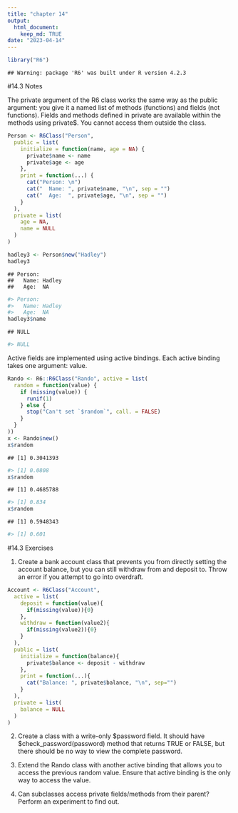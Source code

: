 ```yaml
---
title: "chapter 14"
output: 
  html_document:
    keep_md: TRUE
date: "2023-04-14"
---
```





```r
library("R6")
```

```
## Warning: package 'R6' was built under R version 4.2.3
```


#14.3 Notes

The private argument of the R6 class works the same way as the public argument: you give it a named list of methods (functions) and fields (not functions). Fields and methods defined in private are available within the methods using private$. You cannot access them outside the class. 


```r
Person <- R6Class("Person", 
  public = list(
    initialize = function(name, age = NA) {
      private$name <- name
      private$age <- age
    },
    print = function(...) {
      cat("Person: \n")
      cat("  Name: ", private$name, "\n", sep = "")
      cat("  Age:  ", private$age, "\n", sep = "")
    }
  ),
  private = list(
    age = NA,
    name = NULL
  )
)

hadley3 <- Person$new("Hadley")
hadley3
```

```
## Person: 
##   Name: Hadley
##   Age:  NA
```

```r
#> Person: 
#>   Name: Hadley
#>   Age:  NA
hadley3$name
```

```
## NULL
```

```r
#> NULL
```

Active fields are implemented using active bindings. Each active binding takes one argument: value. 


```r
Rando <- R6::R6Class("Rando", active = list(
  random = function(value) {
    if (missing(value)) {
      runif(1)  
    } else {
      stop("Can't set `$random`", call. = FALSE)
    }
  }
))
x <- Rando$new()
x$random
```

```
## [1] 0.3041393
```

```r
#> [1] 0.0808
x$random
```

```
## [1] 0.4685788
```

```r
#> [1] 0.834
x$random
```

```
## [1] 0.5948343
```

```r
#> [1] 0.601
```


#14.3 Exercises

1. Create a bank account class that prevents you from directly setting the account balance, but you can still withdraw from and deposit to. Throw an error if you attempt to go into overdraft.


```r
Account <- R6Class("Account",
  active = list(
    deposit = function(value){
      if(missing(value)){0}
    },
    withdraw = function(value2){
      if(missing(value2)){0} 
    }
  ),
  public = list(
    initialize = function(balance){
      private$balance <- deposit - withdraw
    },
    print = function(...){
      cat("Balance: ", private$balance, "\n", sep="")
    }
  ),
  private = list(
    balance = NULL
  )
)
```

2. Create a class with a write-only $password field. It should have $check_password(password) method that returns TRUE or FALSE, but there should be no way to view the complete password.

3. Extend the Rando class with another active binding that allows you to access the previous random value. Ensure that active binding is the only way to access the value.

4. Can subclasses access private fields/methods from their parent? Perform an experiment to find out.

